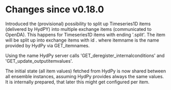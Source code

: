 # Changes since v0.18.0

Introduced the (provisional) possibility to split up Timeseries1D items (delivered by HydPY) into multiple exchange items (communicated to OpenDA).
This happens for Timeseries1D items with ending '.split'.
The item will be split up into exchange items with id <itemId>.<itemname> where itemname is the name provided by HydPy via GET_itemnames.

Using the name HydPy server calls 'GET_deregister_internalconditions' and 'GET_update_outputitemvalues'.

The initial state (all item values) fetched from HydPy is now shared between all ensemble instances, assuming HydPy provides always the same values.
It is internally prepared, that later this might get configured per item.  